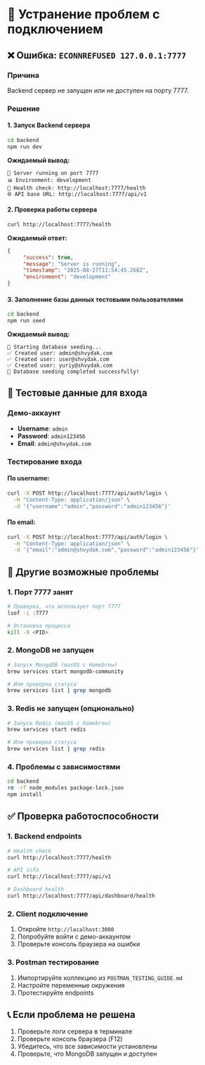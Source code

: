 # 🔧 Устранение проблем с подключением

## ❌ Ошибка: `ECONNREFUSED 127.0.0.1:7777`

### Причина

Backend сервер не запущен или не доступен на порту 7777.

### Решение

#### 1. Запуск Backend сервера

```bash
cd backend
npm run dev
```

**Ожидаемый вывод:**

```
🚀 Server running on port 7777
📊 Environment: development
🔗 Health check: http://localhost:7777/health
🌐 API base URL: http://localhost:7777/api/v1
```

#### 2. Проверка работы сервера

```bash
curl http://localhost:7777/health
```

**Ожидаемый ответ:**

```json
{
     "success": true,
     "message": "Server is running",
     "timestamp": "2025-08-27T11:54:45.268Z",
     "environment": "development"
}
```

#### 3. Заполнение базы данных тестовыми пользователями

```bash
cd backend
npm run seed
```

**Ожидаемый вывод:**

```
🌱 Starting database seeding...
✅ Created user: admin@shvydak.com
✅ Created user: user@shvydak.com
✅ Created user: yuriy@shvydak.com
🎉 Database seeding completed successfully!
```

## 🔐 Тестовые данные для входа

### Демо-аккаунт

- **Username**: `admin`
- **Password**: `admin123456`
- **Email**: `admin@shvydak.com`

### Тестирование входа

#### По username:

```bash
curl -X POST http://localhost:7777/api/auth/login \
  -H "Content-Type: application/json" \
  -d '{"username":"admin","password":"admin123456"}'
```

#### По email:

```bash
curl -X POST http://localhost:7777/api/auth/login \
  -H "Content-Type: application/json" \
  -d '{"email":"admin@shvydak.com","password":"admin123456"}'
```

## 🐛 Другие возможные проблемы

### 1. Порт 7777 занят

```bash
# Проверка, что использует порт 7777
lsof -i :7777

# Остановка процесса
kill -9 <PID>
```

### 2. MongoDB не запущен

```bash
# Запуск MongoDB (macOS с Homebrew)
brew services start mongodb-community

# Или проверка статуса
brew services list | grep mongodb
```

### 3. Redis не запущен (опционально)

```bash
# Запуск Redis (macOS с Homebrew)
brew services start redis

# Или проверка статуса
brew services list | grep redis
```

### 4. Проблемы с зависимостями

```bash
cd backend
rm -rf node_modules package-lock.json
npm install
```

## ✅ Проверка работоспособности

### 1. Backend endpoints

```bash
# Health check
curl http://localhost:7777/health

# API info
curl http://localhost:7777/api/v1

# Dashboard health
curl http://localhost:7777/api/dashboard/health
```

### 2. Client подключение

1. Откройте `http://localhost:3000`
2. Попробуйте войти с демо-аккаунтом
3. Проверьте консоль браузера на ошибки

### 3. Postman тестирование

1. Импортируйте коллекцию из `POSTMAN_TESTING_GUIDE.md`
2. Настройте переменные окружения
3. Протестируйте endpoints

## 📞 Если проблема не решена

1. Проверьте логи сервера в терминале
2. Проверьте консоль браузера (F12)
3. Убедитесь, что все зависимости установлены
4. Проверьте, что MongoDB запущен и доступен
